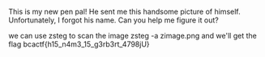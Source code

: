 

This is my new pen pal! He sent me this handsome picture of himself. Unfortunately, I forgot his name. Can you help me figure it out?

we can use zsteg to scan the image
zsteg -a zimage.png and we'll get the flag
bcactf{h15_n4m3_15_g3rb3rt_4798jU}
